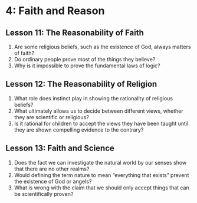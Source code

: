 # 4: Faith and Reason

## Lesson 11: The Reasonability of Faith

1. Are some religious beliefs, such as the existence of God, always matters of faith?
2. Do ordinary people prove most of the things they believe?
3. Why is it impossible to prove the fundamental laws of logic?

## Lesson 12: The Reasonability of Religion

1. What role does instinct play in showing the rationality of religious beliefs?
2. What ultimately allows us to decide between different views, whether they are scientific or religious?
3. Is it rational for children to accept the views they have been taught until they are shown compelling evidence to the contrary?

## Lesson 13: Faith and Science

1. Does the fact we can investigate the natural world by our senses show that there are no other realms?
2. Would defining the term nature to mean “everything that exists” prevent the existence of God or angels?
3. What is wrong with the claim that we should only accept things that can be scientifically proven?
